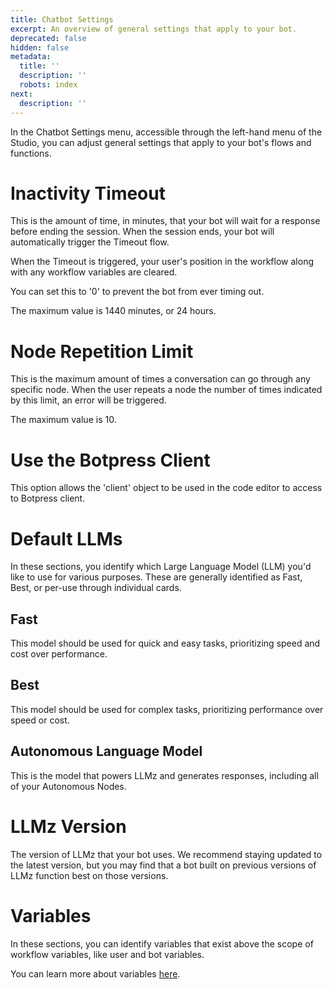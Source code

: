 ```yaml
---
title: Chatbot Settings
excerpt: An overview of general settings that apply to your bot.
deprecated: false
hidden: false
metadata:
  title: ''
  description: ''
  robots: index
next:
  description: ''
---
```

In the Chatbot Settings menu, accessible through the left-hand menu of the Studio, you can adjust general settings that apply to your bot's flows and functions.

# Inactivity Timeout

This is the amount of time, in minutes, that your bot will wait for a response before ending the session. When the session ends, your bot will automatically trigger the Timeout flow.

When the Timeout is triggered, your user's position in the workflow along with any workflow variables are cleared.

You can set this to '0' to prevent the bot from ever timing out.

The maximum value is 1440 minutes, or 24 hours.

# Node Repetition Limit

This is the maximum amount of times a conversation can go through any specific node. When the user repeats a node the number of times indicated by this limit, an error will be triggered.

The maximum value is 10.

# Use the Botpress Client

This option allows the 'client' object to be used in the code editor to access to Botpress client.

# Default LLMs

In these sections, you identify which Large Language Model (LLM) you'd like to use for various purposes. These are generally identified as Fast, Best, or per-use through individual cards.

## Fast

This model should be used for quick and easy tasks, prioritizing speed and cost over performance.

## Best

This model should be used for complex tasks, prioritizing performance over speed or cost.

## Autonomous Language Model

This is the model that powers LLMz and generates responses, including all of your Autonomous Nodes.

# LLMz Version

The version of LLMz that your bot uses. We recommend staying updated to the latest version, but you may find that a bot built on previous versions of LLMz function best on those versions.

# Variables

In these sections, you can identify variables that exist above the scope of workflow variables, like user and bot variables.

You can learn more about variables [here](https://botpress.com/docs/variables).